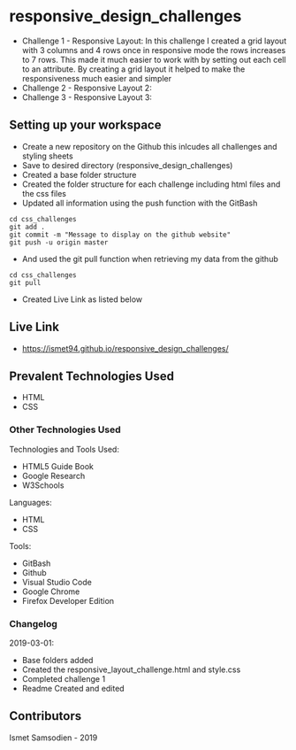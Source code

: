 # responsive_design_challenges

- Challenge 1 - Responsive Layout: In this challenge I created a grid layout with 3 columns and 4 rows once in responsive mode the rows increases to 7 rows. This made it much easier to work with by setting out each cell to an attribute. By creating a grid layout it helped to make the responsiveness much easier and simpler
- Challenge 2 - Responsive Layout 2: 
- Challenge 3 - Responsive Layout 3: 

## Setting up your workspace

- Create a new repository on the Github this inlcudes all challenges and styling sheets
- Save to desired directory (responsive_design_challenges)
- Created a base folder structure
- Created the folder structure for each challenge including html files and the css files
- Updated all information using the push function with the GitBash
```
cd css_challenges
git add .
git commit -m "Message to display on the github website"
git push -u origin master

```
- And used the git pull function when retrieving my data from the github
```
cd css_challenges
git pull

```
- Created Live Link as listed below

## Live Link

-  https://ismet94.github.io/responsive_design_challenges/

## Prevalent Technologies Used

- HTML
- CSS

### Other Technologies Used

Technologies and Tools Used:

- HTML5 Guide Book
- Google Research
- W3Schools

Languages:

- HTML
- CSS

Tools:

- GitBash
- Github
- Visual Studio Code
- Google Chrome
- Firefox Developer Edition

### Changelog

2019-03-01:
- Base folders added
- Created the responsive_layout_challenge.html and style.css
- Completed challenge 1
- Readme Created and edited 

## Contributors

Ismet Samsodien - 2019


